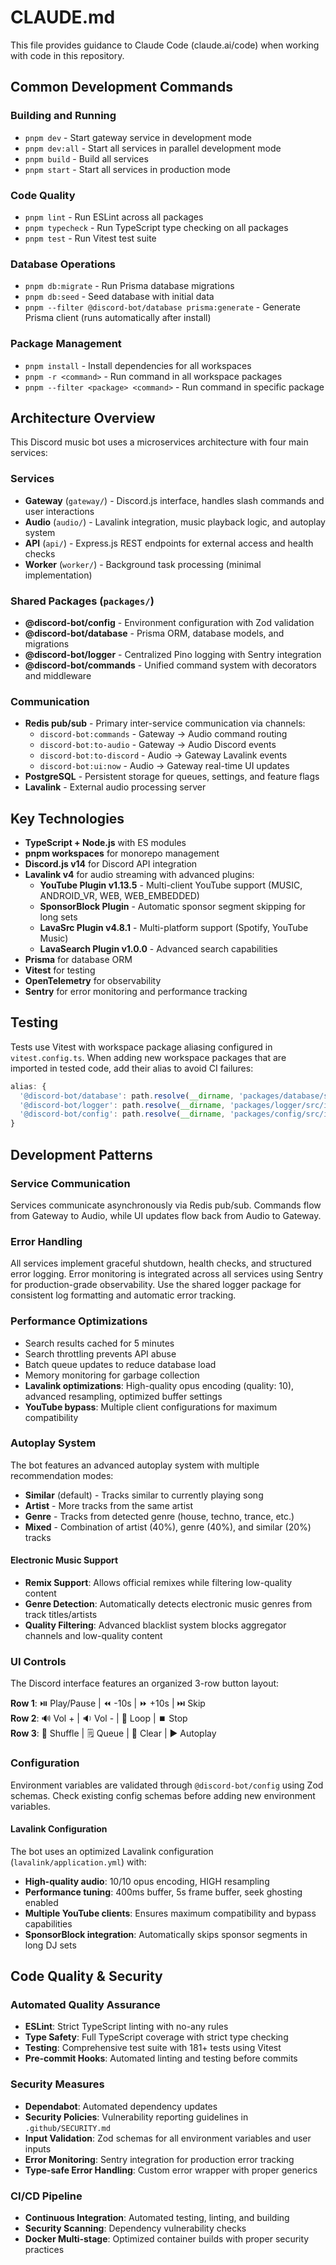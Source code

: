# CLAUDE.md

This file provides guidance to Claude Code (claude.ai/code) when working with code in this repository.

## Common Development Commands

### Building and Running
- `pnpm dev` - Start gateway service in development mode
- `pnpm dev:all` - Start all services in parallel development mode
- `pnpm build` - Build all services
- `pnpm start` - Start all services in production mode

### Code Quality
- `pnpm lint` - Run ESLint across all packages
- `pnpm typecheck` - Run TypeScript type checking on all packages
- `pnpm test` - Run Vitest test suite

### Database Operations
- `pnpm db:migrate` - Run Prisma database migrations
- `pnpm db:seed` - Seed database with initial data
- `pnpm --filter @discord-bot/database prisma:generate` - Generate Prisma client (runs automatically after install)

### Package Management
- `pnpm install` - Install dependencies for all workspaces
- `pnpm -r <command>` - Run command in all workspace packages
- `pnpm --filter <package> <command>` - Run command in specific package

## Architecture Overview

This Discord music bot uses a microservices architecture with four main services:

### Services
- **Gateway** (`gateway/`) - Discord.js interface, handles slash commands and user interactions
- **Audio** (`audio/`) - Lavalink integration, music playback logic, and autoplay system  
- **API** (`api/`) - Express.js REST endpoints for external access and health checks
- **Worker** (`worker/`) - Background task processing (minimal implementation)

### Shared Packages (`packages/`)
- **@discord-bot/config** - Environment configuration with Zod validation
- **@discord-bot/database** - Prisma ORM, database models, and migrations
- **@discord-bot/logger** - Centralized Pino logging with Sentry integration
- **@discord-bot/commands** - Unified command system with decorators and middleware

### Communication
- **Redis pub/sub** - Primary inter-service communication via channels:
  - `discord-bot:commands` - Gateway → Audio command routing
  - `discord-bot:to-audio` - Gateway → Audio Discord events
  - `discord-bot:to-discord` - Audio → Gateway Lavalink events
  - `discord-bot:ui:now` - Audio → Gateway real-time UI updates
- **PostgreSQL** - Persistent storage for queues, settings, and feature flags
- **Lavalink** - External audio processing server

## Key Technologies
- **TypeScript + Node.js** with ES modules
- **pnpm workspaces** for monorepo management
- **Discord.js v14** for Discord API integration
- **Lavalink v4** for audio streaming with advanced plugins:
  - **YouTube Plugin v1.13.5** - Multi-client YouTube support (MUSIC, ANDROID_VR, WEB, WEB_EMBEDDED)
  - **SponsorBlock Plugin** - Automatic sponsor segment skipping for long sets
  - **LavaSrc Plugin v4.8.1** - Multi-platform support (Spotify, YouTube Music)
  - **LavaSearch Plugin v1.0.0** - Advanced search capabilities
- **Prisma** for database ORM
- **Vitest** for testing
- **OpenTelemetry** for observability
- **Sentry** for error monitoring and performance tracking

## Testing

Tests use Vitest with workspace package aliasing configured in `vitest.config.ts`. When adding new workspace packages that are imported in tested code, add their alias to avoid CI failures:

```typescript
alias: {
  '@discord-bot/database': path.resolve(__dirname, 'packages/database/src/index.ts'),
  '@discord-bot/logger': path.resolve(__dirname, 'packages/logger/src/index.ts'),
  '@discord-bot/config': path.resolve(__dirname, 'packages/config/src/index.ts'),
}
```

## Development Patterns

### Service Communication
Services communicate asynchronously via Redis pub/sub. Commands flow from Gateway to Audio, while UI updates flow back from Audio to Gateway.

### Error Handling
All services implement graceful shutdown, health checks, and structured error logging. Error monitoring is integrated across all services using Sentry for production-grade observability. Use the shared logger package for consistent log formatting and automatic error tracking.

### Performance Optimizations
- Search results cached for 5 minutes
- Search throttling prevents API abuse  
- Batch queue updates to reduce database load
- Memory monitoring for garbage collection
- **Lavalink optimizations**: High-quality opus encoding (quality: 10), advanced resampling, optimized buffer settings
- **YouTube bypass**: Multiple client configurations for maximum compatibility

### Autoplay System
The bot features an advanced autoplay system with multiple recommendation modes:

- **Similar** (default) - Tracks similar to currently playing song
- **Artist** - More tracks from the same artist
- **Genre** - Tracks from detected genre (house, techno, trance, etc.)
- **Mixed** - Combination of artist (40%), genre (40%), and similar (20%) tracks

#### Electronic Music Support
- **Remix Support**: Allows official remixes while filtering low-quality content
- **Genre Detection**: Automatically detects electronic music genres from track titles/artists
- **Quality Filtering**: Advanced blacklist system blocks aggregator channels and low-quality content

### UI Controls
The Discord interface features an organized 3-row button layout:

**Row 1**: ⏯️ Play/Pause | ⏪ -10s | ⏩ +10s | ⏭️ Skip  
**Row 2**: 🔊 Vol + | 🔉 Vol - | 🔁 Loop | ⏹️ Stop  
**Row 3**: 🔀 Shuffle | 🗒️ Queue | 🧹 Clear | ▶️ Autoplay

### Configuration
Environment variables are validated through `@discord-bot/config` using Zod schemas. Check existing config schemas before adding new environment variables.

#### Lavalink Configuration
The bot uses an optimized Lavalink configuration (`lavalink/application.yml`) with:
- **High-quality audio**: 10/10 opus encoding, HIGH resampling
- **Performance tuning**: 400ms buffer, 5s frame buffer, seek ghosting enabled
- **Multiple YouTube clients**: Ensures maximum compatibility and bypass capabilities
- **SponsorBlock integration**: Automatically skips sponsor segments in long DJ sets

## Code Quality & Security

### Automated Quality Assurance
- **ESLint**: Strict TypeScript linting with no-any rules
- **Type Safety**: Full TypeScript coverage with strict type checking
- **Testing**: Comprehensive test suite with 181+ tests using Vitest
- **Pre-commit Hooks**: Automated linting and testing before commits

### Security Measures
- **Dependabot**: Automated dependency updates
- **Security Policies**: Vulnerability reporting guidelines in `.github/SECURITY.md`
- **Input Validation**: Zod schemas for all environment variables and user inputs
- **Error Monitoring**: Sentry integration for production error tracking
- **Type-safe Error Handling**: Custom error wrapper with proper generics

### CI/CD Pipeline
- **Continuous Integration**: Automated testing, linting, and building
- **Security Scanning**: Dependency vulnerability checks
- **Docker Multi-stage**: Optimized container builds with proper security practices